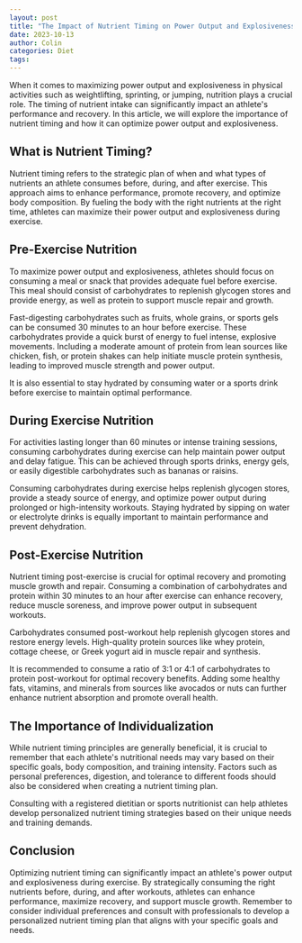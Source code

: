 ```yaml
---
layout: post
title: "The Impact of Nutrient Timing on Power Output and Explosiveness"
date: 2023-10-13
author: Colin
categories: Diet
tags: 
---
```


When it comes to maximizing power output and explosiveness in physical activities such as weightlifting, sprinting, or jumping, nutrition plays a crucial role. The timing of nutrient intake can significantly impact an athlete's performance and recovery. In this article, we will explore the importance of nutrient timing and how it can optimize power output and explosiveness.

## What is Nutrient Timing?

Nutrient timing refers to the strategic plan of when and what types of nutrients an athlete consumes before, during, and after exercise. This approach aims to enhance performance, promote recovery, and optimize body composition. By fueling the body with the right nutrients at the right time, athletes can maximize their power output and explosiveness during exercise.

## Pre-Exercise Nutrition

To maximize power output and explosiveness, athletes should focus on consuming a meal or snack that provides adequate fuel before exercise. This meal should consist of carbohydrates to replenish glycogen stores and provide energy, as well as protein to support muscle repair and growth.

Fast-digesting carbohydrates such as fruits, whole grains, or sports gels can be consumed 30 minutes to an hour before exercise. These carbohydrates provide a quick burst of energy to fuel intense, explosive movements. Including a moderate amount of protein from lean sources like chicken, fish, or protein shakes can help initiate muscle protein synthesis, leading to improved muscle strength and power output.

It is also essential to stay hydrated by consuming water or a sports drink before exercise to maintain optimal performance.

## During Exercise Nutrition

For activities lasting longer than 60 minutes or intense training sessions, consuming carbohydrates during exercise can help maintain power output and delay fatigue. This can be achieved through sports drinks, energy gels, or easily digestible carbohydrates such as bananas or raisins.

Consuming carbohydrates during exercise helps replenish glycogen stores, provide a steady source of energy, and optimize power output during prolonged or high-intensity workouts. Staying hydrated by sipping on water or electrolyte drinks is equally important to maintain performance and prevent dehydration.

## Post-Exercise Nutrition

Nutrient timing post-exercise is crucial for optimal recovery and promoting muscle growth and repair. Consuming a combination of carbohydrates and protein within 30 minutes to an hour after exercise can enhance recovery, reduce muscle soreness, and improve power output in subsequent workouts.

Carbohydrates consumed post-workout help replenish glycogen stores and restore energy levels. High-quality protein sources like whey protein, cottage cheese, or Greek yogurt aid in muscle repair and synthesis.

It is recommended to consume a ratio of 3:1 or 4:1 of carbohydrates to protein post-workout for optimal recovery benefits. Adding some healthy fats, vitamins, and minerals from sources like avocados or nuts can further enhance nutrient absorption and promote overall health.

## The Importance of Individualization

While nutrient timing principles are generally beneficial, it is crucial to remember that each athlete's nutritional needs may vary based on their specific goals, body composition, and training intensity. Factors such as personal preferences, digestion, and tolerance to different foods should also be considered when creating a nutrient timing plan.

Consulting with a registered dietitian or sports nutritionist can help athletes develop personalized nutrient timing strategies based on their unique needs and training demands.

## Conclusion

Optimizing nutrient timing can significantly impact an athlete's power output and explosiveness during exercise. By strategically consuming the right nutrients before, during, and after workouts, athletes can enhance performance, maximize recovery, and support muscle growth. Remember to consider individual preferences and consult with professionals to develop a personalized nutrient timing plan that aligns with your specific goals and needs.